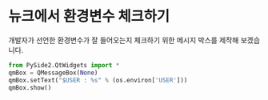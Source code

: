 # 뉴크에서 환경변수 체크하기

개발자가 선언한 환경변수가 잘 들어오는지 체크하기 위한 메시지 박스를 제작해 보겠습니다.

```python
from PySide2.QtWidgets import *
qmBox = QMessageBox(None)
qmBox.setText("$USER : %s" % (os.environ['USER']))
qmBox.show()
```